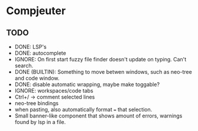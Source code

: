 # Compjeuter
## TODO
- DONE: LSP's 
- DONE: autocomplete 
- IGNORE: On first start fuzzy file finder doesn't update on typing. Can't search.
- DONE (BUILTIN): Something to move betwen windows, such as neo-tree and code window.
- DONE: disable automatic wrapping, maybe make toggable?
- IGNORE: workspaces/code tabs
- Ctrl+/ -> comment selected lines
- neo-tree bindings
- when pasting, also automatically format `=` that selection.
- Small banner-like component that shows amount of errors, warnings found by lsp in a file.
